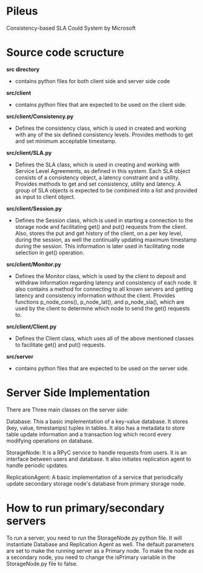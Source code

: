 # Pileus
Consistency-based SLA Could System by Microsoft
# Source code scructure
**src directory**
* contains python files for both client side and server side code

**src/client**
* contains python files that are expected to be used on the client side.

**src/client/Consistency.py**
* Defines the consistency class, which is used in created and working with 
any of the six defined consistency levels. Provides methods to get and set
minimum acceptable timestamp.

**src/client/SLA.py**
* Defines the SLA class, which is used in creating and working with Service
Level Agreements, as defined in this system. Each SLA object consists of a 
consistency object, a latency constraint and a utility. Provides methods to 
get and set consistency, utility and latency. A group of SLA objects is 
expected to be combined into a list and provided as input to client object.

**src/client/Session.py**
* Defines the Session class, which is used in starting a connection to the 
storage node and facilitating get() and put() requests from the client. Also,
stores the put and get history of the client, on a per key level, during the 
session, as well the continually updating maximum timestamp during the 
session. This information is later used in facilitating node selection in 
get() operation.

**src/client/Monitor.py**
* Defines the Monitor class, which is used by the client to deposit and 
withdraw information regarding latency and consistency of each node. It also
contains a method for connecting to all known servers and getting latency 
and consistency information without the client. Provides functions 
p_node_cons(), p_node_lat(), and p_node_sla(), which are used by the client 
to determine which node to send the get() requests to.

**src/client/Client.py**
* Defines the Client class, which uses all of the above mentioned classes to
facilitate get() and put() requests.

**src/server**
* contains python files that are expected to be used on the server side.

# Server Side Implementation
There are Three main classes on the server side:

Database: This a basic implementation of a key-value database. It stores (key, value, timestamps) tuples in tables. It also has a metadata to store table update information and a transaction log which record every modifying operations on database.

StorageNode: It is a RPyC service to handle requests from users. It is an interface between users and database. It also initiates replication agent to handle periodic updates.

ReplicationAgent: A basic implementation of a service that periodically update secondary storage node's database from primary storage node.

# How to run primary/secondary servers
To run a server, you need to run the StorageNode.py python file. It will instantiate Database and Replication Agent as well. The default parameters are set to make the running server as a Primary node. To make the node as a secondary node, you need to change the isPrimary variable in the StorageNode.py file to false.